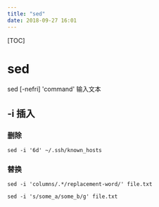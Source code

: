 ```yaml
---
title: "sed"
date: 2018-09-27 16:01
---
```



[TOC]


# sed

sed [-nefri] 'command' 输入文本 



## -i 插入

### 删除

```
sed -i '6d' ~/.ssh/known_hosts
```



### 替换

```
sed -i 'columns/.*/replacement-word/' file.txt
```

```
sed -i 's/some_a/some_b/g' file.txt
```

